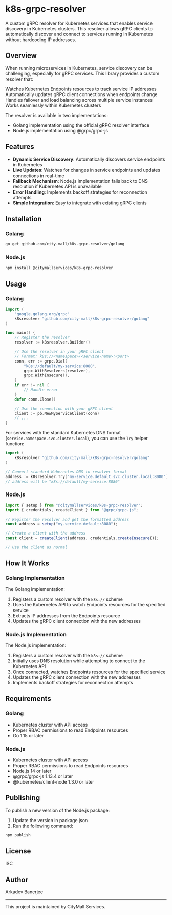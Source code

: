 # k8s-grpc-resolver

A custom gRPC resolver for Kubernetes services that enables service discovery in Kubernetes clusters. This resolver allows gRPC clients to automatically discover and connect to services running in Kubernetes without hardcoding IP addresses.

## Overview

When running microservices in Kubernetes, service discovery can be challenging, especially for gRPC services. This library provides a custom resolver that:

Watches Kubernetes Endpoints resources to track service IP addresses
Automatically updates gRPC client connections when endpoints change
Handles failover and load balancing across multiple service instances
Works seamlessly within Kubernetes clusters

The resolver is available in two implementations:

- Golang implementation using the official gRPC resolver interface
- Node.js implementation using @grpc/grpc-js

## Features

- **Dynamic Service Discovery**: Automatically discovers service endpoints in Kubernetes
- **Live Updates**: Watches for changes in service endpoints and updates connections in real-time
- **Fallback Mechanism**: Node.js implementation falls back to DNS resolution if Kubernetes API is unavailable
- **Error Handling**: Implements backoff strategies for reconnection attempts
- **Simple Integration**: Easy to integrate with existing gRPC clients

## Installation

### Golang

```bash
go get github.com/city-mall/k8s-grpc-resolver/golang
```

### Node.js

```bash
npm install @citymallservices/k8s-grpc-resolver
```

## Usage

### Golang

```go
import (
    "google.golang.org/grpc"
    k8sresolver "github.com/city-mall/k8s-grpc-resolver/golang"
)

func main() {
    // Register the resolver
    resolver := k8sresolver.Builder()

    // Use the resolver in your gRPC client
    // Format: k8s://<namespace>/<service-name>:<port>
    conn, err := grpc.Dial(
        "k8s://default/my-service:8080",
        grpc.WithResolvers(resolver),
        grpc.WithInsecure(),
    )
    if err != nil {
        // Handle error
    }
    defer conn.Close()

    // Use the connection with your gRPC client
    client := pb.NewMyServiceClient(conn)
    // ...
}
```

For services with the standard Kubernetes DNS format (`service.namespace.svc.cluster.local`), you can use the `Try` helper function:

```go
import (
    k8sresolver "github.com/city-mall/k8s-grpc-resolver/golang"
)

// Convert standard Kubernetes DNS to resolver format
address := k8sresolver.Try("my-service.default.svc.cluster.local:8080")
// address will be "k8s://default/my-service:8080"
```

### Node.js

```javascript
import { setup } from "@citymallservices/k8s-grpc-resolver";
import { credentials, createClient } from "@grpc/grpc-js";

// Register the resolver and get the formatted address
const address = setup("my-service.default:8080");

// Create a client with the address
const client = createClient(address, credentials.createInsecure());

// Use the client as normal
```

## How It Works

### Golang Implementation

The Golang implementation:

1. Registers a custom resolver with the `k8s://` scheme
2. Uses the Kubernetes API to watch Endpoints resources for the specified service
3. Extracts IP addresses from the Endpoints resource
4. Updates the gRPC client connection with the new addresses

### Node.js Implementation

The Node.js implementation:

1. Registers a custom resolver with the `k8s://` scheme
2. Initially uses DNS resolution while attempting to connect to the Kubernetes API
3. Once connected, watches Endpoints resources for the specified service
4. Updates the gRPC client connection with the new addresses
5. Implements backoff strategies for reconnection attempts

## Requirements

### Golang

- Kubernetes cluster with API access
- Proper RBAC permissions to read Endpoints resources
- Go 1.15 or later

### Node.js

- Kubernetes cluster with API access
- Proper RBAC permissions to read Endpoints resources
- Node.js 14 or later
- @grpc/grpc-js 1.13.4 or later
- @kubernetes/client-node 1.3.0 or later

## Publishing

To publish a new version of the Node.js package:

1. Update the version in package.json
2. Run the following command:

```bash
npm publish
```

## License

ISC

## Author

Arkadev Banerjee

---

This project is maintained by CityMall Services.
